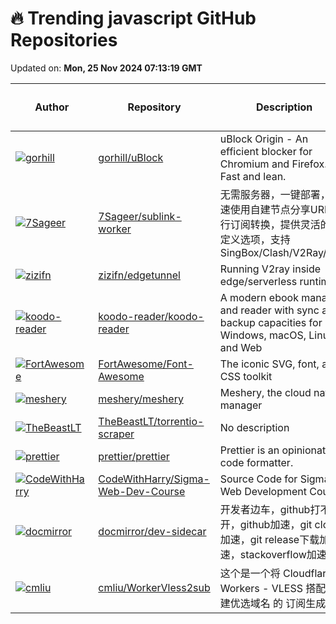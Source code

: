 # 🔥 Trending javascript GitHub Repositories

Updated on: **Mon, 25 Nov 2024 07:13:19 GMT**

| Author | Repository | Description | Language | ⭐ Total Stars | 🌟 Stars Today |
|--------|------------|-------------|----------|----------------|----------------|
| [![gorhill](https://avatars.githubusercontent.com/u/585534?s=40&v=4)](https://github.com/gorhill) | [gorhill/uBlock](https://github.com/gorhill/uBlock) | uBlock Origin - An efficient blocker for Chromium and Firefox. Fast and lean. | JavaScript | 47602 | 18 |
| [![7Sageer](https://avatars.githubusercontent.com/u/125936732?s=40&v=4)](https://github.com/7Sageer) | [7Sageer/sublink-worker](https://github.com/7Sageer/sublink-worker) | 无需服务器，一键部署，快速使用自建节点分享URL进行订阅转换，提供灵活的自定义选项，支持SingBox/Clash/V2Ray/Xray | JavaScript | 846 | 13 |
| [![zizifn](https://avatars.githubusercontent.com/u/1803942?s=40&v=4)](https://github.com/zizifn) | [zizifn/edgetunnel](https://github.com/zizifn/edgetunnel) | Running V2ray inside edge/serverless runtime | JavaScript | 7183 | 15 |
| [![koodo-reader](https://avatars.githubusercontent.com/u/13820674?s=40&v=4)](https://github.com/koodo-reader) | [koodo-reader/koodo-reader](https://github.com/koodo-reader/koodo-reader) | A modern ebook manager and reader with sync and backup capacities for Windows, macOS, Linux and Web | JavaScript | 19237 | 55 |
| [![FortAwesome](https://avatars.githubusercontent.com/u/132895?s=40&v=4)](https://github.com/FortAwesome) | [FortAwesome/Font-Awesome](https://github.com/FortAwesome/Font-Awesome) | The iconic SVG, font, and CSS toolkit | JavaScript | 74090 | 115 |
| [![meshery](https://avatars.githubusercontent.com/u/7570704?s=40&v=4)](https://github.com/meshery) | [meshery/meshery](https://github.com/meshery/meshery) | Meshery, the cloud native manager | JavaScript | 6266 | 12 |
| [![TheBeastLT](https://avatars.githubusercontent.com/u/39882951?s=40&v=4)](https://github.com/TheBeastLT) | [TheBeastLT/torrentio-scraper](https://github.com/TheBeastLT/torrentio-scraper) | No description | JavaScript | 890 | 13 |
| [![prettier](https://avatars.githubusercontent.com/u/172584?s=40&v=4)](https://github.com/prettier) | [prettier/prettier](https://github.com/prettier/prettier) | Prettier is an opinionated code formatter. | JavaScript | 49505 | 9 |
| [![CodeWithHarry](https://avatars.githubusercontent.com/u/48705673?s=40&v=4)](https://github.com/CodeWithHarry) | [CodeWithHarry/Sigma-Web-Dev-Course](https://github.com/CodeWithHarry/Sigma-Web-Dev-Course) | Source Code for Sigma Web Development Course | JavaScript | 6317 | 8 |
| [![docmirror](https://avatars.githubusercontent.com/u/1687298?s=40&v=4)](https://github.com/docmirror) | [docmirror/dev-sidecar](https://github.com/docmirror/dev-sidecar) | 开发者边车，github打不开，github加速，git clone加速，git release下载加速，stackoverflow加速 | JavaScript | 15632 | 19 |
| [![cmliu](https://avatars.githubusercontent.com/u/24787744?s=40&v=4)](https://github.com/cmliu) | [cmliu/WorkerVless2sub](https://github.com/cmliu/WorkerVless2sub) | 这个是一个将 Cloudflare Workers - VLESS 搭配 自建优选域名 的 订阅生成器 | JavaScript | 3784 | 10 |
